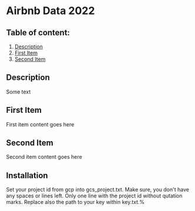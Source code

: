 # Airbnb Data 2022

## Table of content:
 1. [Description](#item-one)
 2. [First Item](#item-two)
 3. [Second Item](#item-three)
 
 <!-- headings -->
 <a id="item-one"></a>
 ## Description
Some text
 
 <a id="item-two"></a>
 ## First Item
 First item content goes here
 
 <a id="item-three"></a>
 ## Second Item
 Second item content goes here

## Installation
Set your project id from gcp into gcs_project.txt. Make sure, you don't have any spaces or lines left. Only one line with the project id without qutation marks. Replace also the path to your key within key.txt.%

